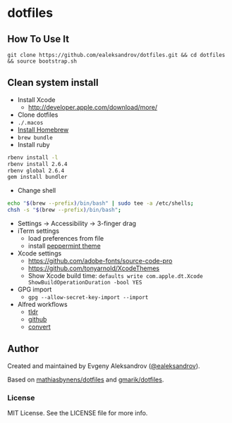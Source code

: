#	dotfiles

## How To Use It

``` shell
git clone https://github.com/ealeksandrov/dotfiles.git && cd dotfiles && source bootstrap.sh
```

## Clean system install

* Install Xcode
  * http://developer.apple.com/download/more/
* Clone dotfiles
* `./.macos`
* [Install Homebrew](http://brew.sh)
* `brew bundle`
* Install ruby
```sh
rbenv install -l
rbenv install 2.6.4
rbenv global 2.6.4
gem install bundler
```
* Change shell
```sh
echo "$(brew --prefix)/bin/bash" | sudo tee -a /etc/shells;
chsh -s "$(brew --prefix)/bin/bash";
```
* Settings -> Accessibility -> 3-finger drag
* iTerm settings
  * load preferences from file
  * install [peppermint theme](https://github.com/dotzero/iTerm-2-Peppermint)
* Xcode settings
  * https://github.com/adobe-fonts/source-code-pro
  * https://github.com/tonyarnold/XcodeThemes
  * Show Xcode build time: `defaults write com.apple.dt.Xcode ShowBuildOperationDuration -bool YES`
* GPG import
  * `gpg --allow-secret-key-import --import`
* Alfred workflows
  * [tldr](https://github.com/cs1707/tldr-alfred)
  * [github](https://github.com/gharlan/alfred-github-workflow)
  * [convert](https://github.com/deanishe/alfred-convert)

## Author

Created and maintained by Evgeny Aleksandrov ([@ealeksandrov](http://twitter.com/ealeksandrov)).

Based on [mathiasbynens/dotfiles](https://github.com/mathiasbynens/dotfiles) and [gmarik/dotfiles](https://github.com/gmarik/dotfiles).

### License

MIT License. See the LICENSE file for more info.
